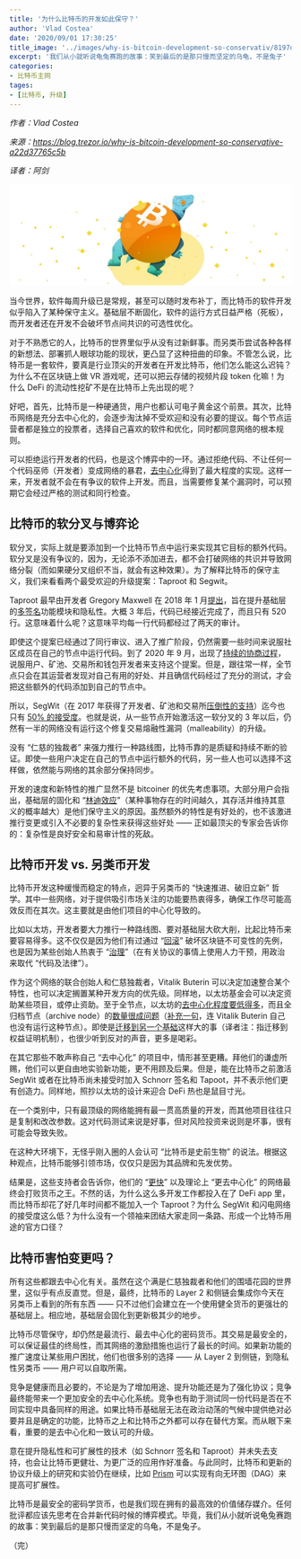 ```yaml
---
title: '为什么比特币的开发如此保守？'
author: 'Vlad Costea'
date: '2020/09/01 17:30:25'
title_image: '../images/why-is-bitcoin-development-so-conservativ/8197d19c7bd24c74a3bd8c748d17f10f.jpg'
excerpt: '我们从小就听说龟兔赛跑的故事：笑到最后的是那只慢而坚定的乌龟，不是兔子'
categories:
- 比特币主网
tages:
- [比特币, 升级]
---
```


*作者：Vlad Costea*

*来源：<https://blog.trezor.io/why-is-bitcoin-development-so-conservative-a22d37765c5b>*

*译者：阿剑*


![1](../images/why-is-bitcoin-development-so-conservativ/8197d19c7bd24c74a3bd8c748d17f10f.jpg)

当今世界，软件每周升级已是常规，甚至可以随时发布补丁，而比特币的软件开发似乎陷入了某种保守主义。基础层不断固化，软件的运行方式日益严格（死板），而开发者还在开发不会破坏节点间共识的可选性优化。

对于不熟悉它的人，比特币的世界里似乎从没有过新鲜事。而另类币尝试各种各样的新想法、部署抓人眼球功能的现状，更凸显了这种扭曲的印象。不管怎么说，比特币是一套软件，要真是行业顶尖的开发者在开发比特币，他们怎么能这么迟钝？为什么不在区块链上做 VR 游戏呢，还可以把云存储的视频片段 token 化嘛！为什么 DeFi 的流动性挖矿不是在比特币上先出现的呢？

好吧，首先，比特币是一种硬通货，用户也都认可电子黄金这个前景。其次，比特币网络是充分去中心化的，会逐步淘汰掉不受欢迎和没有必要的提议。每个节点运营者都是独立的投票者，选择自己喜欢的软件和优化，同时都同意网络的根本规则。

可以拒绝运行开发者的代码，也是这个博弈中的一环。通过拒绝代码、不让任何一个代码巫师（开发者）变成网络的暴君，[去中心化](https://blog.trezor.io/centralized-vs-decentralized-networks-87b2c0d03548)得到了最大程度的实现。这样一来，开发者就不会在有争议的软件上开发。而且，当需要修复某个漏洞时，可以预期它会经过严格的测试和同行检查。

## 比特币的软分叉与博弈论

软分叉，实际上就是要添加到一个比特币节点中运行来实现其它目标的额外代码。软分叉是没有争议的，因为，无论添不添加进去，都不会打破网络的共识并导致网络分裂（而如果硬分叉组织不当，就会有这种效果）。为了解释比特币的保守主义，我们来看看两个最受欢迎的升级提案：Taproot 和 Segwit。

Taproot 最早由开发者 Gregory Maxwell 在 2018 年 1 月[提出](https://lists.linuxfoundation.org/pipermail/bitcoin-dev/2018-January/015614.html)，旨在提升基础层的[多签名](https://wiki.trezor.io/MultiSig)功能模块和隐私性。大概 3 年后，代码已经接近完成了，而且只有 520 行。这意味着什么呢？这意味平均每一行代码都经过了两天的审计。

即使这个提案已经通过了同行审议、进入了推广阶段，仍然需要一些时间来说服社区成员在自己的节点中运行代码。到了 2020 年 9 月，出现了[持续的协商过程](https://www.reddit.com/r/Bitcoin/comments/hrlpnc/technical_taproot_why_activate/fyqbn8s/?utm_source=share&utm_medium=web2x&context=3)，说服用户、矿池、交易所和钱包开发者来支持这个提案。但是，跟往常一样，全节点只会在其运营者发现对自己有用的好处、并且确信代码经过了充分的测试，才会把这些额外的代码添加到自己的节点中。

所以，SegWit（在 2017 年获得了开发者、矿池和交易所[压倒性的支持](https://en.bitcoin.it/wiki/Segwit_support)）迄今也只有 [50% 的接受度](https://charts.woobull.com/bitcoin-segwit-adoption/)。也就是说，从一些节点开始激活这一软分叉的 3 年以后，仍然有一半的网络没有运行这个修复交易熔融性漏洞（malleability）的升级。

没有 “仁慈的独裁者” 来强力推行一种路线图，比特币靠的是质疑和持续不断的验证。即使一些用户决定在自己的节点中运行额外的代码，另一些人也可以选择不这样做，依然能与网络的其余部分保持同步。

开发的速度和新特性的推广显然不是 bitcoiner 的优先考虑事项。大部分用户会指出，基础层的固化和 “[林迪效应](https://en.wikipedia.org/wiki/Lindy_effect)”（某种事物存在的时间越久，其存活并维持其意义的概率越大）是他们保守主义的原因。虽然额外的特性是有好处的，也不该激进推行变更或引入不必要的复杂性来获得这些好处 —— 正如最顶尖的专家会告诉你的：复杂性是良好安全和易审计性的死敌。

## 比特币开发 vs. 另类币开发

比特币开发这种缓慢而稳定的特点，迥异于另类币的 “快速推进、破旧立新” 哲学。其中一些网络，对于提供吸引市场关注的功能要热衷得多，确保工作尽可能高效反而在其次。这主要就是由他们项目的中心化导致的。

比如以太坊，开发者要大力推行一种路线图、要对基础层大砍大削，比起比特币来要容易得多。这不仅仅是因为他们有过通过 “[回滚](https://bitcoinmagazine.com/articles/ethereum-s-dao-forking-crisis-the-bitcoin-perspective-1467404395)” 破坏区块链不可变性的先例，也是因为某些创始人热衷于 “[治理](https://blog.goodaudience.com/blockchain-governance-101-eea5201d7992)”（在有关协议的事情上使用人力干预，用政治来取代 “代码及法律”）。

作为这个网络的联合创始人和仁慈独裁者，Vitalik Buterin 可以决定加速整合某个特性，也可以决定搁置某种开发方向的优先级。同样地，以太坊基金会可以决定资助某些项目，或停止资助。至于全节点，以太坊的[去中心化程度要低得多](https://www.ethernodes.org/)，而且全归档节点（archive node）的[数量很成问题](https://decrypt.co/24779/ethereum-archive-nodes-now-take-up-4-terabytes-of-space)（[补充一句](https://www.whatbitcoindid.com/podcast/bitcoin-vs-ethereum-with-samson-mow-vitalik-buterin)，连 Vitalik Buterin 自己也没有运行这种节点）。即使是[迁移到另一个基础](https://ethresear.ch/t/alternative-proposal-for-early-eth1-eth2-merge/6666)这样大的事（译者注：指迁移到权益证明机制），也很少听到反对的声音，更多是喝彩。

在其它那些不敢声称自己 “去中心化” 的项目中，情形甚至更糟。拜他们的谦虚所赐，他们可以更自由地实验新功能，更不用顾及后果。但是，能在比特币之前激活 SegWit 或者在比特币尚未接受时加入 Schnorr 签名和 Tapoot，并不表示他们更有创造力。同样地，照抄以太坊的设计来迎合 DeFi 热也是鼠目寸光。

在一个类别中，只有最顶级的网络能拥有最一贯高质量的开发，而其他项目往往只是复制和改改参数。这对代码测试来说是好事，但对风险投资来说则是坏事，很有可能会导致失败。

在这种大环境下，无怪乎刚入圈的人会认可 “比特币是史前生物” 的说法。根据这种观点，比特币能够引领市场，仅仅只是因为其品牌和先发优势。

结果是，这些支持者会告诉你，他们的 “[更快](https://bitcoin-takeover.com/bitcoin-is-not-slow-its-highly-secure/)” 以及理论上 “更去中心化” 的网络最终会打败货币之王。不然的话，为什么这么多开发工作都投入在了 DeFi app 里， 而比特币却花了好几年时间都不能加入一个 Taproot？为什么 SegWit 和闪电网络的接受度这么低？为什么没有一个领袖来团结大家走同一条路、形成一个比特币用途的官方口径？

## 比特币害怕变更吗？

所有这些都跟去中心化有关。虽然在这个满是仁慈独裁者和他们的围墙花园的世界里，这似乎有点反直觉。但是，最终，比特币的 Layer 2 和侧链会集成你今天在另类币上看到的所有东西 —— 只不过他们会建立在一个使用健全货币的更强壮的基础层上。相应地，基础层会固化到更新极其少的地步。

比特币尽管保守，却仍然是最流行、最去中心化的密码货币。其交易是最安全的，可以保证最佳的终局性，而其网络的激励措施也运行了最长的时间。如果新功能的推广速度让某些用户困扰，他们也很多别的选择 —— 从 Layer 2 到侧链，到隐私性另类币 —— 用户可以自取所需。

竞争是健康而且必要的，不论是为了增加用途、提升功能还是为了强化协议；竞争最终能带来一个更加安全的去中心化系统。竞争也有助于测试同一份代码是否在不同实现中具备同样的用途。如果比特币基础层无法在政治动荡的气候中提供绝对必要并且是确定的功能，比特币之上和比特币之外都可以存在替代方案。而从眼下来看，重要的是去中心化和一致认可的升级。

意在提升隐私性和可扩展性的技术（如 Schnorr 签名和 Taproot）并未失去支持，也会让比特币更健壮、为更广泛的应用作好准备。与此同时，比特币和更新的协议升级上的研究和实验仍在继续，比如 [Prism](https://arxiv.org/pdf/1909.11261.pdf) 可以实现有向无环图（DAG）来提高可扩展性。

比特币是最安全的密码学货币，也是我们现在拥有的最高效的价值储存媒介。任何批评都应该先思考在合并新代码时候的博弈模式。毕竟，我们从小就听说龟兔赛跑的故事：笑到最后的是那只慢而坚定的乌龟，不是兔子。

（完）

